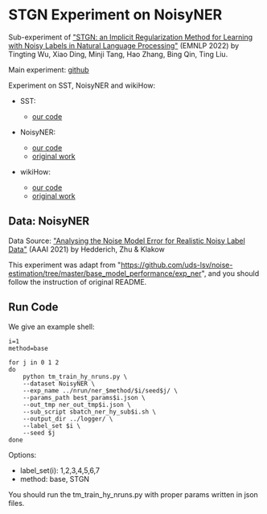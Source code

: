 # STGN Experiment on NoisyNER

Sub-experiment of ["STGN: an Implicit Regularization Method for Learning with Noisy Labels in Natural Language Processing"](https://aclanthology.org/2022.emnlp-main.515/) (EMNLP 2022) by Tingting Wu, Xiao Ding, Minji Tang, Hao Zhang, Bing Qin, Ting Liu.

Main experiment: [github](https://github.com/tangminji/STGN-sst)

Experiment on SST, NoisyNER and wikiHow:
-  SST:
   - [our code](https://github.com/tangminji/STGN-sst)

-  NoisyNER: 
   - [our code](https://github.com/tangminji/STGN-NoisyNER)
   - [original work](https://github.com/uds-lsv/noise-estimation)

- wikiHow: 
  - [our code](https://github.com/tangminji/STGN-wikiHow) 
  - [original work](https://github.com/zharry29/wikihow-goal-step)

## Data: NoisyNER
Data Source: ["Analysing the Noise Model Error for Realistic Noisy Label Data"](https://github.com/uds-lsv/noise-estimation) (AAAI 2021) by Hedderich, Zhu & Klakow

This experiment was adapt from "https://github.com/uds-lsv/noise-estimation/tree/master/base_model_performance/exp_ner", and you should follow the instruction of original README.

## Run Code
We give an example shell:
```
i=1
method=base

for j in 0 1 2
do
    python tm_train_hy_nruns.py \
    --dataset NoisyNER \
    --exp_name ../nrun/ner_$method/$i/seed$j/ \
    --params_path best_params$i.json \
    --out_tmp ner_out_tmp$i.json \
    --sub_script sbatch_ner_hy_sub$i.sh \
    --output_dir ../logger/ \
    --label_set $i \
    --seed $j
done
```

Options:
+ label_set(i): 1,2,3,4,5,6,7
+ method: base, STGN

You should run the tm_train_hy_nruns.py with proper params written in json files.